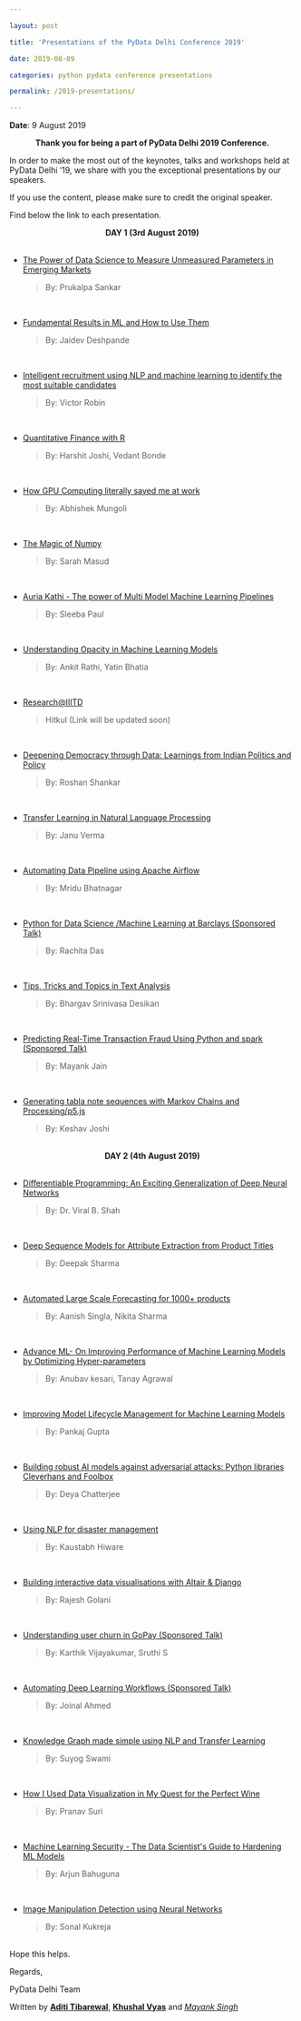 ```yaml
---

layout: post

title: 'Presentations of the PyData Delhi Conference 2019'

date: 2019-08-09

categories: python pydata conference presentations

permalink: /2019-presentations/

---
```


  

**Date**: 9 August 2019

<center><b><strong> Thank you for being a part of PyData Delhi 2019 Conference. </strong></b></center>

In order to make the most out of the keynotes, talks and workshops held at PyData Delhi ‘19, we share with you the exceptional presentations by our speakers.

If you use the content, please make sure to credit the original speaker.

Find below the link to each presentation.

<center><b><strong> DAY 1 (3rd August 2019) </strong></b></center>
<br>

- [The Power of Data Science to Measure Unmeasured Parameters in Emerging Markets](https://drive.google.com/file/d/1flVW0PV7WWtIHyb5Ed4a2_PYaZ9P0gXV/view?usp=sharing)

    > By: Prukalpa Sankar

<br>

- [Fundamental Results in ML and How to Use Them](https://drive.google.com/file/d/0ByxBkbdRctI9UGZQS05aM2xDM1djOTg0ZkxKVmJrSzJvdDU0/view?usp=sharing)

    > By: Jaidev Deshpande

<br>

- [Intelligent recruitment using NLP and machine learning to identify the most suitable candidates](https://drive.google.com/file/d/1LX95-MiwmgrySnEPMvdHu6Cl38EhfRq3/view?usp=sharing)

    > By: Victor Robin

<br>

- [Quantitative Finance with R](https://drive.google.com/file/d/1DWnsyRrBBHO4kgmYDBSVsfUt4Z-j3i8p/view?usp=sharing)

    > By:  Harshit Joshi, Vedant Bonde

<br>

- [How GPU Computing literally saved me at work](https://drive.google.com/file/d/1AK_lwAm0ls5sXhHyEfZuZ9CrK4ocABDi/view?usp=sharing)

    > By:  Abhishek Mungoli

<br>

- [The Magic of Numpy](https://drive.google.com/file/d/13XdauaByhhSY3lrMMTjcFayL1FgtRk47/view?usp=sharing)

    > By:  Sarah Masud

<br>

- [Auria Kathi - The power of Multi Model Machine Learning Pipelines](https://drive.google.com/file/d/1nWzZIc2Od3FuTESXsYfY4cGv2uknfdWW/view?usp=sharing)

    > By: Sleeba Paul

<br>

- [Understanding Opacity in Machine Learning Models](https://drive.google.com/file/d/0ByxBkbdRctI9S3p0VDNCenZoRDFwN21kZTBrVVFNVFdGemxn/view?usp=sharing)

    > By:  Ankit Rathi, Yatin Bhatia

<br>

- [Research@IIITD]()

    > Hitkul
(Link will be updated soon)

<br>
  
- [Deepening Democracy through Data: Learnings from Indian Politics and Policy](https://drive.google.com/file/d/1ZcHgvW7rCsXzb2_v9FMlJCl-HHYJWWu7/view?usp=sharing)

    > By:  Roshan Shankar

<br>

- [Transfer Learning in Natural Language Processing](https://drive.google.com/file/d/1NVyTTTnMiqBgCJr5IhT5t4srrjCKKM9I/view?usp=sharing)

    > By: Janu Verma

<br>

- [Automating Data Pipeline using Apache Airflow](https://drive.google.com/file/d/1I_zU-PubCUEBP5wegjcIbRfNglfj7MBs/view?usp=sharing)

    > By: Mridu Bhatnagar

<br>

- [Python for Data Science /Machine Learning at Barclays (Sponsored Talk)](https://drive.google.com/file/d/0ByxBkbdRctI9Ynd1Q1JPLXR0T3pKdW4wTkc3SkxRZVROVVBv/view?usp=sharing)

    > By: Rachita Das
	
<br>

- [Tips, Tricks and Topics in Text Analysis](https://github.com/bhargavvader/personal/tree/master/notebooks/text_analysis_tutorial)

    > By: Bhargav Srinivasa Desikan

<br>

- [Predicting Real-Time Transaction Fraud Using Python and spark (Sponsored Talk)](https://drive.google.com/file/d/0ByxBkbdRctI9STdDdWVsLTV1S3hDSWQ1aDIxbUtnOEhCZGFj/view?usp=sharing)

    > By: Mayank Jain

<br>
  
- [Generating tabla note sequences with Markov Chains and Processing/p5.js](https://drive.google.com/file/d/1YeduwfMV7irWpjfgyWhP1ZIYW2LZXlg2/view?usp=sharing) 

    > By: Keshav Joshi

<br>

<center><b><strong> DAY 2 (4th August 2019) </strong></b></center>

 <br>

- [Differentiable Programming: An Exciting Generalization of Deep Neural Networks](https://drive.google.com/file/d/0ByxBkbdRctI9XzJmcnJDSjlPVkF6ZTVmR2U3TUIzNXVDa3BR/view?usp=sharing)

    > By:  Dr. Viral B. Shah

<br>

- [Deep Sequence Models for Attribute Extraction from Product Titles](https://drive.google.com/file/d/0ByxBkbdRctI9TGtNc3VHWWpIZXNjbWV0TzlrbTFIYmxtdER3/view?usp=sharing)

    > By:  Deepak Sharma

<br>

- [ Automated Large Scale Forecasting for 1000+ products](https://drive.google.com/file/d/1x1rjm2VErBapfKtutYjuxXrwMapvKYh1/view?usp=sharing)

    > By: Aanish Singla, Nikita Sharma

<br>

- [Advance ML- On Improving Performance of Machine Learning Models by Optimizing Hyper-parameters](https://slides.com/anubhavkesari/efficient-hyperparameter-optimization/fullscreen#/)

    > By: Anubav kesari, Tanay Agrawal

<br>
  

- [Improving Model Lifecycle Management for Machine Learning Models](https://drive.google.com/file/d/0ByxBkbdRctI9Mm5WSkhESHhxZ2swdXBlWGdISTQyZkFPWWlB/view?usp=sharing)

    > By: Pankaj Gupta

<br>

- [Building robust AI models against adversarial attacks: Python libraries Cleverhans and Foolbox](https://drive.google.com/file/d/1mk9kknvY_AW4Gtw2lBw_12g2Dy5EMmkn/view?usp=sharing)

    > By: Deya Chatterjee

<br>

- [Using NLP for disaster management](https://drive.google.com/file/d/0ByxBkbdRctI9WEFvd3VjUFlsX2RQWjR5UkJ5RG1tYzlCWEpv/view?usp=sharing)

    > By: Kaustabh Hiware

<br>

- [Building interactive data visualisations with Altair & Django](https://drive.google.com/file/d/0ByxBkbdRctI9NE16QTY2Vlgybm1ockR0UF9ZZlhONXUyNnhB/view?usp=sharing)

    > By: Rajesh Golani

<br>
  
- [Understanding user churn in GoPay (Sponsored Talk)](https://drive.google.com/file/d/1CME6Z7-HRO38IIfqnaE2B04UIem9sVXL/view?usp=sharing)

    > By: Karthik Vijayakumar, Sruthi S

<br>

- [Automating Deep Learning Workflows (Sponsored Talk)](https://drive.google.com/file/d/1TuEfJx2Y1q1kvDS-4CRXq2oirfgYzlvF/view?usp=sharing)

    > By:  Joinal Ahmed

<br>

- [Knowledge Graph made simple using NLP and Transfer Learning](https://drive.google.com/file/d/0ByxBkbdRctI9ODg4aU0wWTkteWNUbzI3TTE1VGJVa01hWk5V/view?usp=sharing)

    > By:  Suyog Swami

<br>

- [How I Used Data Visualization in My Quest for the Perfect Wine](https://drive.google.com/file/d/1LhUgxlb5tsOj3z85B8HUUR8WfZPCAdTA/view?usp=sharing)

    > By:  Pranav Suri

<br>

- [Machine Learning Security - The Data Scientist's Guide to Hardening ML Models](https://drive.google.com/file/d/1dO1lVurJzXyggl1l0WAUye5SL2fh_47C/view?usp=sharing)

    > By:  Arjun Bahuguna

<br>

- [Image Manipulation Detection using Neural Networks](https://drive.google.com/file/d/1JVE5HpFWURG8ilMsaCib1Hks3Q0WK6RC/view?usp=sharing)

    > By: Sonal Kukreja

<br>
Hope this helps.

  

Regards,

PyData Delhi Team
<br>
  

Written by [**Aditi Tibarewal**](https://www.linkedin.com/in/aditi-tibarewal-8b8961188), [**Khushal Vyas**](https://www.linkedin.com/in/khushal-vyas) and [*Mayank Singh*](https://www.linkedin.com/in/code-monk08/)
